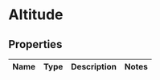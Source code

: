 

# Altitude


## Properties

| Name | Type | Description | Notes |
|------------ | ------------- | ------------- | -------------|



